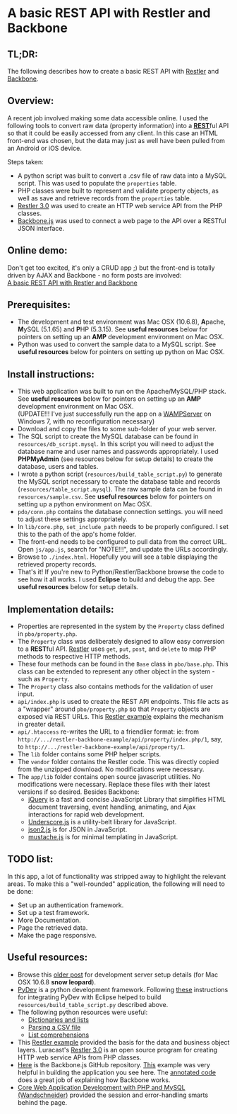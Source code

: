
A basic REST API with Restler and Backbone
==========================================

TL;DR:
------
The following describes how to create a basic REST API with [Restler](http://luracast.com/products/restler/) and [Backbone](http://documentcloud.github.com/backbone/#).   

Overview:
---------
A recent job involved making some data accessible online. I used the following tools to convert raw data (property information) into a [**REST**](http://en.wikipedia.org/wiki/Representational_state_transfer)ful API so that it could be easily accessed from any client. In this case an HTML front-end was chosen, but the data may just as well have been pulled from an Android or iOS device.

Steps taken:  

* A python script was built to convert a .csv file of raw data into a MySQL script. This was used to populate the `properties` table.  
* PHP classes were built to represent and validate property objects, as well as save and retrieve records from the `properties` table.  
* [Restler 3.0](http://luracast.com/products/restler/) was used to create an HTTP web service API from the PHP classes.  
* [Backbone.js](http://documentcloud.github.com/backbone/#) was used to connect a web page to the API over a RESTful JSON interface.   

Online demo:
------------
Don't get too excited, it's only a CRUD app ;) but the front-end is totally driven by AJAX and Backbone - no form posts are involved:   
[A basic REST API with Restler and Backbone](http://bit.ly/UB486e)   

Prerequisites:
--------------
* The development and test environment was Mac OSX (10.6.8), **A**pache, **M**ySQL (5.1.65) and **P**HP (5.3.15). See **useful resources** below for pointers on setting up an **AMP** development environment on Mac OSX.  
* Python was used to convert the sample data to a MySQL script. See **useful resources** below for pointers on setting up python on Mac OSX.  

Install instructions:
---------------------
* This web application was built to run on the Apache/MySQL/PHP stack. See **useful resources** below for pointers on setting up an **AMP** development environment on Mac OSX.  
(UPDATE!!! I've just successfully run the app on a [WAMPServer](http://www.wampserver.com/en/#) on Windows 7, with no reconfiguration necessary)   
* Download and copy the files to some sub-folder of your web server.   
* The SQL script to create the MySQL database can be found in `resources/db_script.mysql`. In this script you will need to adjust the database name and user names and passwords appropriately. I used **PHPMyAdmin** (see resources below for setup details) to create the database, users and tables.  
* I wrote a python script (`resources/build_table_script.py`) to generate the MySQL script necessary to create the database table and records (`resources/table_script.mysql`). The raw sample data can be found in `resources/sample.csv`. See **useful resources** below for pointers on setting up a python environment on Mac OSX.
* `pdo/conn.php` contains the database connection settings. you will need to adjust these settings appropriately.  
* In `lib/core.php`, `set_include_path` needs to be properly configured. I set this to the path of the app's home folder.  
* The front-end needs to be configured to pull data from the correct URL. Open `js/app.js`, search for "NOTE!!!", and update the URLs accordingly.
* Browse to `./index.html`. Hopefully you will see a table displaying the retrieved property records.
* That's it! If you're new to Python/Restler/Backbone browse the code to see how it all works. I used **Eclipse** to build and debug the app. See **useful resources** below for setup details.   

Implementation details:
-----------------------
* Properties are represented in the system by the `Property` class defined in `pbo/property.php`.  
* The `Property` class was deliberately designed to allow easy conversion to a **REST**ful API. [Restler](http://luracast.com/products/restler/) uses `get`, `put`, `post`, and `delete` to map PHP methods to respective HTTP methods.  
* These four methods can be found in the `Base` class in `pbo/base.php`. This class can be extended to represent any other object in the system - such as `Property`.  
* The `Property` class also contains methods for the validation of user input.  
* `api/index.php` is used to create the REST API endpoints. This file acts as a "wrapper" around `pbo/property.php` so that `Property` objects are exposed via REST URLs. This [Restler example](http://help.luracast.com/restler/examples/_006_crud/readme.html) explains the mechanism in greater detail.
* `api/.htaccess` re-writes the URL to a friendlier format: ie: from `http://.../restler-backbone-example/api/property/index.php/1`, say, to `http://.../restler-backbone-example/api/property/1`.
* The `lib` folder contains some PHP helper scripts.   
* The `vendor` folder contains the Restler code. This was directly copied from the unzipped download. No modifications were necessary.  
* The `app/lib` folder contains open source javascript utilities. No modifications were necessary. Replace these files with their latest versions if so desired. Besides Backbone:  
	* [jQuery](http://jquery.com/) is a fast and concise JavaScript Library that simplifies HTML document traversing, event handling, animating, and Ajax interactions for rapid web development.  
	* [Underscore.js](http://underscorejs.org/) is a utility-belt library for JavaScript.  
	* [json2.js](https://github.com/douglascrockford/JSON-js) is for JSON in JavaScript.   
	* [mustache.js](https://github.com/janl/mustache.js/) is for minimal templating in JavaScript.   

TODO list:
----------
In this app, a lot of functionality was stripped away to highlight the relevant areas. To make this a "well-rounded" application, the following will need to be done:  
   
* Set up an authentication framework.  
* Set up a test framework.  
* More Documentation.  
* Page the retrieved data.  
* Make the page responsive.  

Useful resources:
-----------------
* Browse this [older post](http://bit-taming.com/development/php-basic-authentication-template/) for development server setup details (for Mac OSX 10.6.8 **snow leopard**).  
* [PyDev](http://pydev.org/) is a python development framework. Following [these](http://www.youtube.com/watch?v=gCapULV-tPE) instructions for integrating PyDev with Eclipse helped to build `resources/build_table_script.py` described above.  
* The following python resources were useful:  
	* [Dictionaries and lists](http://www.diveintopython.net/native_data_types/index.html#odbchelper.dict)  
	* [Parsing a CSV file](http://docs.python.org/2/library/csv.html#csv-fmt-params)  
	* [List comprehensions](http://www.diveintopython.net/native_data_types/mapping_lists.html)  
* This [Restler example](http://help.luracast.com/restler/examples/_006_crud/readme.html) provided the basis for the data and business object layers. Luracast's [Restler 3.0](http://luracast.com/products/restler/) is an open source program for creating HTTP web service APIs from PHP classes.  
* [Here](http://documentcloud.github.com/backbone/#) is the Backbone.js GitHub repository. [This](http://localtodos.com/) example was very helpful in building the application you see here. The [annotated code](http://documentcloud.github.com/backbone/docs/todos.html) does a great job of explaining how Backbone works.  
* [Core Web Application Development with PHP and MySQL (Wandschneider)](http://books.google.com.au/books?vid=ISBN0131867164&redir_esc=y) provided the session and error-handling smarts behind the page.  









